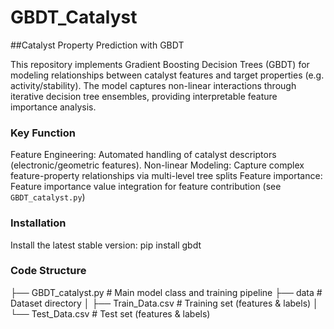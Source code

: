 # GBDT_Catalyst

##Catalyst Property Prediction with GBDT

This repository implements Gradient Boosting Decision Trees (GBDT) for modeling relationships between catalyst features and target properties (e.g. activity/stability). The model captures non-linear interactions through iterative decision tree ensembles, providing interpretable feature importance analysis.

### Key Function
Feature Engineering: Automated handling of catalyst descriptors (electronic/geometric features).
Non-linear Modeling: Capture complex feature-property relationships via multi-level tree splits
Feature importance: Feature importance value integration for feature contribution (see `GBDT_catalyst.py`)

### Installation
Install the latest stable version: pip install gbdt

### Code Structure
├── GBDT_catalyst.py              # Main model class and training pipeline
├── data                 # Dataset directory
│   ├── Train_Data.csv   # Training set (features & labels)
│   └── Test_Data.csv    # Test set (features & labels)
